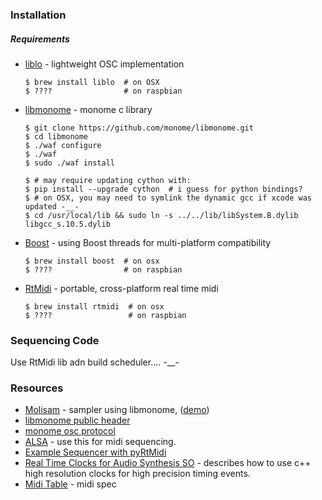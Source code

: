 ### Installation
##### Requirements
* [liblo](http://liblo.sourceforge.net/) - lightweight OSC implementation
   ``` shell
   $ brew install liblo  # on OSX
   $ ????                # on raspbian
   ```
* [libmonome](https://github.com/monome/libmonome) - monome c library
   ```shell
   $ git clone https://github.com/monome/libmonome.git
   $ cd libmonome
   $ ./waf configure
   $ ./waf
   $ sudo ./waf install

   $ # may require updating cython with:
   $ pip install --upgrade cython  # i guess for python bindings?
   $ # on OSX, you may need to symlink the dynamic gcc if xcode was updated -__-
   $ cd /usr/local/lib && sudo ln -s ../../lib/libSystem.B.dylib libgcc_s.10.5.dylib
   ```
* [Boost](https://www.boost.org/doc/libs/1_71_0/more/getting_started/unix-variants.html) - using Boost threads for multi-platform compatibility
  ```shell
  $ brew install boost  # on osx
  $ ????                # on raspbian
  ```
* [RtMidi](https://www.music.mcgill.ca/~gary/rtmidi/) - portable, cross-platform real time midi
  ```shell
  $ brew install rtmidi  # on osx
  $ ????                 # on raspbian
  ```

### Sequencing Code
Use RtMidi lib adn build scheduler.... -__-

### Resources
* [Molisam](https://github.com/AskBre/Molisam) - sampler using libmonome, ([demo](https://llllllll.co/t/introducing-molisam-simple-monome-live-sampler-written-i-c/4249))
* [libmonome public header](https://github.com/monome/libmonome/blob/master/public/monome.h)
* [monome osc protocol](https://monome.org/docs/osc/)
* [ALSA](https://www.alsa-project.org/alsa-doc/alsa-lib/seq.html) - use this for midi sequencing.
* [Example Sequencer with pyRtMidi](https://github.com/SpotlightKid/python-rtmidi/blob/master/examples/sequencer/sequencer.py)
* [Real Time Clocks for Audio Synthesis SO](https://stackoverflow.com/questions/48448491/c-precise-44100hz-clock-for-real-time-audio-synthesis) - describes how to use c++ high resolution clocks for high precision timing events.
* [Midi Table](http://fmslogo.sourceforge.net/manual/midi-table.html) - midi spec
